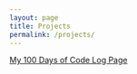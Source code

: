```yaml
---
layout: page
title: Projects
permalink: /projects/
---
```


[My 100 Days of Code Log Page](https://github.com/NFunkAtSFU/100-days-of-code/blob/master/log.md)